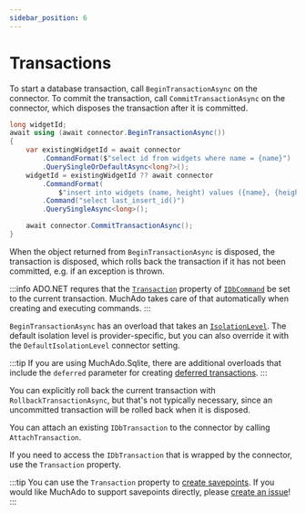 ```yaml
---
sidebar_position: 6
---
```


# Transactions

To start a database transaction, call `BeginTransactionAsync` on the connector. To commit the transaction, call `CommitTransactionAsync` on the connector, which disposes the transaction after it is committed.

```csharp
long widgetId;
await using (await connector.BeginTransactionAsync())
{
    var existingWidgetId = await connector
        .CommandFormat($"select id from widgets where name = {name}")
        .QuerySingleOrDefaultAsync<long?>();
    widgetId = existingWidgetId ?? await connector
        .CommandFormat(
            $"insert into widgets (name, height) values ({name}, {height})")
        .Command("select last_insert_id()")
        .QuerySingleAsync<long>();

    await connector.CommitTransactionAsync();
}
```

When the object returned from `BeginTransactionAsync` is disposed, the transaction is disposed, which rolls back the transaction if it has not been committed, e.g. if an exception is thrown.

:::info
ADO.NET requres that the [`Transaction`](https://learn.microsoft.com/en-us/dotnet/api/system.data.idbcommand.transaction) property of [`IDbCommand`](https://docs.microsoft.com/dotnet/api/system.data.idbcommand) be set to the current transaction. MuchAdo takes care of that automatically when creating and executing commands.
:::

`BeginTransactionAsync` has an overload that takes an [`IsolationLevel`](https://learn.microsoft.com/en-us/dotnet/api/system.data.isolationlevel). The default isolation level is provider-specific, but you can also override it with the `DefaultIsolationLevel` connector setting.

:::tip
If you are using MuchAdo.Sqlite, there are additional overloads that include the `deferred` parameter for creating [deferred transactions](https://learn.microsoft.com/en-us/dotnet/standard/data/sqlite/transactions#deferred-transactions).
:::

You can explicitly roll back the current transaction with `RollbackTransactionAsync`, but that's not typically necessary, since an uncommitted transaction will be rolled back when it is disposed.

You can attach an existing `IDbTransaction` to the connector by calling `AttachTransaction`.

If you need to access the `IDbTransaction` that is wrapped by the connector, use the `Transaction` property.

:::tip
You can use the `Transaction` property to [create savepoints](https://learn.microsoft.com/en-us/dotnet/api/system.data.common.dbtransaction.save). If you would like MuchAdo to support savepoints directly, please [create an issue](https://github.com/MuchAdoNet/MuchAdo/issues)!
:::
